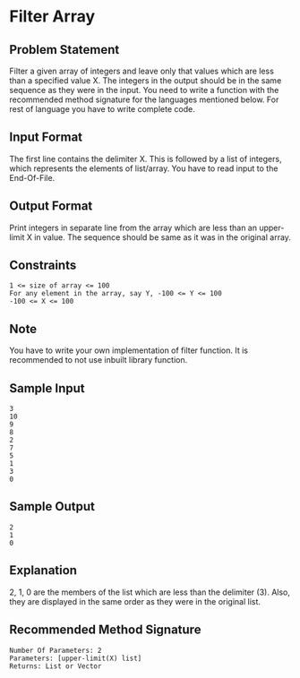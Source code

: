 # Filter Array

## Problem Statement

Filter a given array of integers and leave only that values which are less than a specified value X. The integers in the output should be in the same sequence as they were in the input. You need to write a function with the recommended method signature for the languages mentioned below. For rest of language you have to write complete code.

## Input Format
The first line contains the delimiter X. This is followed by a list of integers, which represents the elements of list/array. You have to read input to the End-Of-File.

## Output Format
Print integers in separate line from the array which are less than an upper-limit X in value. The sequence should be same as it was in the original array.

## Constraints
```
1 <= size of array <= 100
For any element in the array, say Y, -100 <= Y <= 100
-100 <= X <= 100
```

## Note
You have to write your own implementation of filter function. It is recommended to not use inbuilt library function.

## Sample Input
```
3
10
9
8
2
7
5
1
3
0
```
## Sample Output
```
2
1
0
```
## Explanation
2, 1, 0 are the members of the list which are less than the delimiter (3). Also, they are displayed in the same order as they were in the original list.

## Recommended Method Signature
```
Number Of Parameters: 2
Parameters: [upper-limit(X) list]
Returns: List or Vector
```
